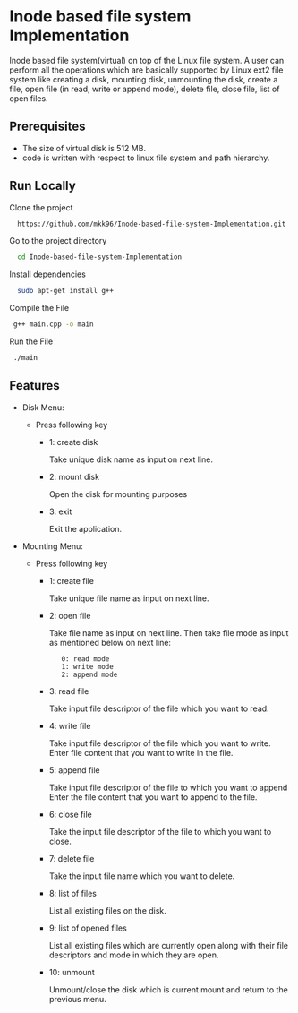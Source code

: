 
# Inode based file system Implementation

Inode based file system(virtual) on top of the Linux file system. A user can perform all the operations which are basically supported by Linux ext2 file system like creating a disk, mounting disk, unmounting the disk, create a file, open file (in read, write or append mode), delete file, close file, list of open files.


## Prerequisites
* The size of virtual disk is 512 MB.
* code is written with respect to linux file system and path hierarchy.
## Run Locally

Clone the project

```bash
  https://github.com/mkk96/Inode-based-file-system-Implementation.git
```

Go to the project directory

```bash
  cd Inode-based-file-system-Implementation
```

Install dependencies

```bash
  sudo apt-get install g++
```

Compile the File

```bash
 g++ main.cpp -o main
```

Run the File

```bash
 ./main
```

## Features

- Disk Menu:
	* Press following key
	    * 1: create disk
		    
            Take unique disk name as input on next line.
        * 2: mount disk
          
            Open the disk for mounting purposes
        * 3: exit
          
            Exit the application.
		
- Mounting Menu:
	* Press following key
        * 1: create file
            
            Take unique file name as input on next line.
        * 2: open file
            
            Take file name as input on next line.
            Then take file mode as input as mentioned below on next line:
                
                 0: read mode
                 1: write mode
                 2: append mode
        * 3: read file
            
            Take input file descriptor of the file which you want to read.
        * 4: write file
            
            Take input file descriptor of the file which you want to write.
            Enter file content that you want to write in the file.
        * 5: append file
            
            Take input file descriptor of the file to which you want to append
            Enter the file content that you want to append to the file.
        * 6: close file
            
            Take the input file descriptor of the file to which you want to close.
        * 7: delete file
            
            Take the input file name which you want to delete.
        * 8: list of files
            
            List all existing files on the disk.
        * 9: list of opened files
            
            List all existing files which are currently open along with their file
            descriptors and mode in which they are open.
        * 10: unmount
            
            Unmount/close the disk which is current mount and return to the previous menu.
